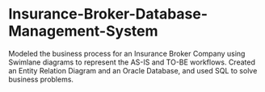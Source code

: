 # Insurance-Broker-Database-Management-System


Modeled the business process for an Insurance Broker Company using Swimlane diagrams to represent the AS-IS and TO-BE workflows. Created an Entity Relation Diagram and an Oracle Database, and used SQL to solve business problems.
